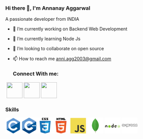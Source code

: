   ### Hi there 👋, I'm Annanay Aggarwal
   A passionate developer from INDIA
- 🔭 I’m currently working on Backend Web Development
- 🌱 I’m currently learning Node Js
- 👯 I’m looking to collaborate on open source
- 📫 How to reach me anni.agg2003@gmail.com

   ### Connect With me:
<a href="https://www.instagram.com/annanayaggarwal/" target="_blank" rel="noopener noreferrer"><img src="https://camo.githubusercontent.com/f159b3f1df16f2f34c8f69aa2c8d89424e3f354487eca8be39282d78ee422ab2/68747470733a2f2f636c69706c792e636f2f77702d636f6e74656e742f75706c6f6164732f323031392f30372f3337313930373330305f494e5354414752414d5f49434f4e5f5452414e53504152454e545f3430302e676966" alt="" wudth="50" height="50"></a>
<a href="https://www.linkedin.com/in/annanay-aggarwal-3bb224224/" target="_blank" rel="noopener noreferrer"> <img src="https://camo.githubusercontent.com/fd5eb9cf30ac1522d31d72a771f662d31028f610cd3c4f54daf8e23eebb26775/68747470733a2f2f636c69706c792e636f2f77702d636f6e74656e742f75706c6f6164732f323032312f30322f3337323130323035305f4c494e4b4544494e5f49434f4e5f5452414e53504152454e545f313038302e676966" width = "50" height = "50"></a>
<a href="https://www.codechef.com/users/annanay_16"><img src="https://camo.githubusercontent.com/8604c0950eb986b6ef9a9f897b88fc1817e584c9cd64dd9cad36c1383fadca24/68747470733a2f2f696d672e69636f6e73382e636f6d2f636f6c6f722f3134342f3030303030302f636f6465636865662e706e67" alt="" width = "50" height = "50" ></a>
<a href="https://codeforces.com/profile/annanay_16"><img src="https://raw.githubusercontent.com/rahuldkjain/github-profile-readme-generator/master/src/images/icons/Social/codeforces.svg" alt="" width = "50" height = "50"></a>

  ### Skills
 <img src = "https://raw.githubusercontent.com/devicons/devicon/master/icons/c/c-original.svg" width = "50" height = "50"><img src = "https://raw.githubusercontent.com/devicons/devicon/master/icons/cplusplus/cplusplus-original.svg" width = "50" height = "50"><img src = "https://raw.githubusercontent.com/devicons/devicon/master/icons/css3/css3-original-wordmark.svg" width = "50" height = "50"><img src = "https://raw.githubusercontent.com/devicons/devicon/master/icons/html5/html5-original-wordmark.svg" width = "50" height = "50">
 <img src = "https://raw.githubusercontent.com/devicons/devicon/master/icons/javascript/javascript-original.svg" width = "50" height = "50">
 <img src = "https://raw.githubusercontent.com/devicons/devicon/master/icons/mongodb/mongodb-original.svg" width = "50" height = "50">
 <img src = "https://github.com/devicons/devicon/blob/master/icons/nodejs/nodejs-original-wordmark.svg" width = "50" height = "50">
 <img src = "https://raw.githubusercontent.com/devicons/devicon/master/icons/express/express-original-wordmark.svg" width = "50" height = "50">
    

<!--
**annanayaggarwal/annanayaggarwal** is a ✨ _special_ ✨ repository because its `README.md` (this file) appears on your GitHub profile.

Here are some ideas to get you started:

- 🔭 I’m currently working on ...
- 🌱 I’m currently learning ...
- 👯 I’m looking to collaborate on ...
- 🤔 I’m looking for help with ...
- 💬 Ask me about ...
- 📫 How to reach me: ...
- 😄 Pronouns: ...
- ⚡ Fun fact: ...
-->
